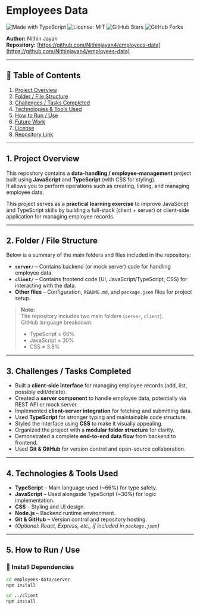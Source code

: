 # Employees Data

![Made with TypeScript](https://img.shields.io/badge/Made%20with-TypeScript-blue)
![License: MIT](https://img.shields.io/badge/License-MIT-green)
![GitHub Stars](https://img.shields.io/github/stars/Nithinjayan4/employees-data?style=social)
![GitHub Forks](https://img.shields.io/github/forks/Nithinjayan4/employees-data?style=social)

**Author:** Nithin Jayan  
**Repository:** [https://github.com/Nithinjayan4/employees-data](https://github.com/Nithinjayan4/employees-data)

---

## 📑 Table of Contents
1. [Project Overview](#project-overview)
2. [Folder / File Structure](#folder--file-structure)
3. [Challenges / Tasks Completed](#challenges--tasks-completed)
4. [Technologies & Tools Used](#technologies--tools-used)
5. [How to Run / Use](#how-to-run--use)
6. [Future Work](#future-work)
7. [License](#license)
8. [Repository Link](#repository-link)

---

## 1. Project Overview

This repository contains a **data-handling / employee-management** project built using **JavaScript** and **TypeScript** (with CSS for styling).  
It allows you to perform operations such as creating, listing, and managing employee data.

This project serves as a **practical learning exercise** to improve JavaScript and TypeScript skills by building a full-stack (client + server) or client-side application for managing employee records.

---

## 2. Folder / File Structure

Below is a summary of the main folders and files included in the repository:

- **`server/`** – Contains backend (or mock server) code for handling employee data.  
- **`client/`** – Contains frontend code (UI, JavaScript/TypeScript, CSS) for interacting with the data.  
- **Other files** – Configuration, `README.md`, and `package.json` files for project setup.

> **Note:**  
> The repository includes two main folders (`server`, `client`).  
> GitHub language breakdown:  
> - TypeScript ≈ 66%  
> - JavaScript ≈ 30%  
> - CSS ≈ 3.8%

---

## 3. Challenges / Tasks Completed

- Built a **client-side interface** for managing employee records (add, list, possibly edit/delete).  
- Created a **server component** to handle employee data, potentially via REST API or mock server.  
- Implemented **client-server integration** for fetching and submitting data.  
- Used **TypeScript** for stronger typing and maintainable code structure.  
- Styled the interface using **CSS** to make it visually appealing.  
- Organized the project with a **modular folder structure** for clarity.  
- Demonstrated a complete **end-to-end data flow** from backend to frontend.  
- Used **Git & GitHub** for version control and open-source collaboration.

---

## 4. Technologies & Tools Used

- **TypeScript** – Main language used (~66%) for type safety.  
- **JavaScript** – Used alongside TypeScript (~30%) for logic implementation.  
- **CSS** – Styling and UI design.  
- **Node.js** – Backend runtime environment.  
- **Git & GitHub** – Version control and repository hosting.  
- *(Optional: React, Express, etc., if included in `package.json`)*

---

## 5. How to Run / Use

### 🧩 Install Dependencies
```bash
cd employees-data/server
npm install

cd ../client
npm install
